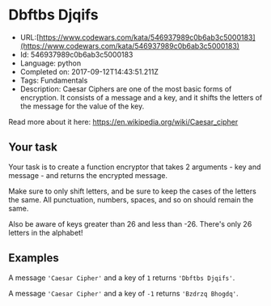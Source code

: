 # Dbftbs Djqifs

 - URL:[https://www.codewars.com/kata/546937989c0b6ab3c5000183](https://www.codewars.com/kata/546937989c0b6ab3c5000183)
 - Id: 546937989c0b6ab3c5000183
 - Language: python
 - Completed on: 2017-09-12T14:43:51.211Z
 - Tags: Fundamentals
 - Description:
Caesar Ciphers are one of the most basic forms of encryption. It consists of a message and a key, and it shifts the letters of the message for the value of the key. 

Read more about it here: https://en.wikipedia.org/wiki/Caesar_cipher


## Your task

Your task is to create a function encryptor that takes 2 arguments - key and message - and returns the encrypted message.

Make sure to only shift letters, and be sure to keep the cases of the letters the same. All punctuation, numbers, spaces, and so on should remain the same. 

Also be aware of keys greater than 26 and less than -26. There's only 26 letters in the alphabet!

## Examples

A message `'Caesar Cipher'` and a key of `1` returns `'Dbftbs Djqifs'`.

A message `'Caesar Cipher'` and a key of `-1` returns `'Bzdrzq Bhogdq'`.
